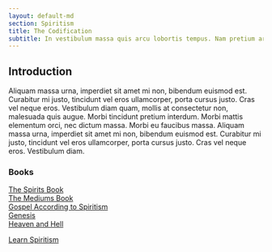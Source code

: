 ```yaml
---
layout: default-md
section: Spiritism
title: The Codification
subtitle: In vestibulum massa quis arcu lobortis tempus. Nam pretium arcu in odio vulputate luctus.
---
```


## Introduction

Aliquam massa urna, imperdiet sit amet mi non, bibendum euismod est. Curabitur mi justo, tincidunt vel eros ullamcorper, porta cursus justo. Cras vel neque eros. Vestibulum diam quam, mollis at consectetur non, malesuada quis augue. Morbi tincidunt pretium interdum. Morbi mattis elementum orci, nec dictum massa. Morbi eu faucibus massa. Aliquam massa urna, imperdiet sit amet mi non, bibendum euismod est. Curabitur mi justo, tincidunt vel eros ullamcorper, porta cursus justo. Cras vel neque eros. Vestibulum diam.

### Books
[The Spirits Book](/books/allan-kardec/spirits-book)  
[The Mediums Book](/books/allan-kardec/mediums-book)  
[Gospel According to Spiritism](/books/allan-kardec/gospel-according-spiritism)  
[Genesis](/books/allan-kardec/genesis)  
[Heaven and Hell](/books/allan-kardec/heaven-and-hell)  


<a href="./" class="button special">Learn Spiritism</a>

